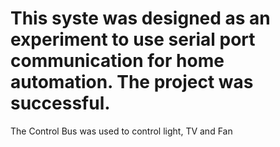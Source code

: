 # This syste was designed as an experiment to use serial port communication for home automation. The project was successful.
The Control Bus was used to control light, TV and Fan